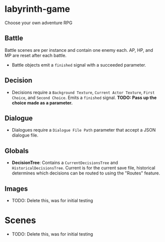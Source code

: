 # labyrinth-game

Choose your own adventure RPG

## Battle

Battle scenes are per instance and contain one enemy each. AP, HP, and MP are reset after each battle.

- Battle objects emit a `finished` signal with a succeeded parameter.

## Decision

- Decisions require a `Background Texture`, `Current Actor Texture`, `First Choice`, and `Second Choice`. Emits a `finished` signal.
  **TODO: Pass up the choice made as a parameter.**

## Dialogue

- Dialogues require a `Dialogue File Path` parameter that accept a JSON dialogue file.

## Globals

- **DecisionTree**: Contains a `CurrentDecisionsTree` and `HistoricalDecisionsTree`. Current is for the current save file, historical determines which decisions can be routed to using the "Routes" feature.

## Images

- TODO: Delete this, was for initial testing

# Scenes

- TODO: Delete this, was for initial testing
